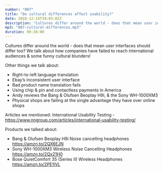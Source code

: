 ```yaml
---
number: "007"
title: "Do cultural differences affect usability?"
date: 2018-12-16T19:03:02Z
description: "Cultures differ around the world - does that mean user interfaces should differ too? We talk about how companies have failed to reach international audiences &amp; some funny cultural blunders!"
mp3: "007-cultural-differences.mp3"
duration: 00:38:00
---
```


Cultures differ around the world - does that mean user interfaces should differ too? We talk about how companies have failed to reach international audiences & some funny cultural blunders!

Other things we talk about:
- Right-to-left language translation
- Ebay’s inconsistent user interface
- Bad product name translation fails
- Using chip & pin and contactless payments in America
- Andy reviews the Bang & Olufsen Beoplay H9i, & the Sony WH-1000XM3
- Physical shops are failing at the single advantage they have over online shops

Articles we mentioned:
International Usability Testing - https://www.nngroup.com/articles/international-usability-testing/

Products we talked about:
- Bang & Olufsen Beoplay H9i Noise cancelling headphones  https://amzn.to/2QX6EJN
- Sony WH-1000XM3 Wireless Noise Cancelling Headphones https://amzn.to/2Qx21H0
- Bose QuietComfort 35 (Series II) Wireless Headphones https://amzn.to/2PE1IVL
